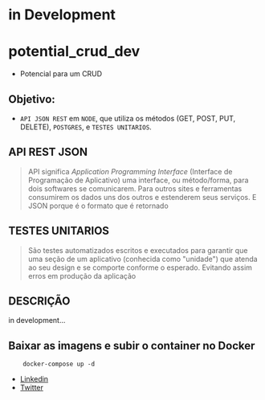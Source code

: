 # __in Development__

# potential_crud_dev

* Potencial para um CRUD


## Objetivo:
* `API JSON REST` em `NODE`, que utiliza os métodos (​GET​, ​POST​, ​PUT​, DELETE​), `POSTGRES`, e `TESTES UNITARIOS`.

## API REST JSON
> API significa *Application Programming Interface* (Interface de Programação de Aplicativo) uma interface, ou método/forma, para dois softwares se comunicarem. Para outros sites e ferramentas consumirem os dados uns dos outros e estenderem seus serviços. E JSON porque é o formato que é retornado

## TESTES UNITARIOS
> São testes automatizados escritos e executados para garantir que uma seção de um aplicativo (conhecida como "unidade") que atenda ao seu design e se comporte conforme o esperado. Evitando assim erros em produção da aplicação

## DESCRIÇÃO
in development...

## Baixar as imagens e subir o container no Docker

```
    docker-compose up -d 
```

- [Linkedin](https://www.linkedin.com/in/ayslan-fernandes-da-silva-5aa617171/) 
- [Twitter](https://twitter.com/Ayslan_FS)


